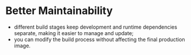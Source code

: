 # Better Maintainability

- different build stages keep development and runtime dependencies separate, making it easier to manage and update;
- you can modify the build process without affecting the final production image.
